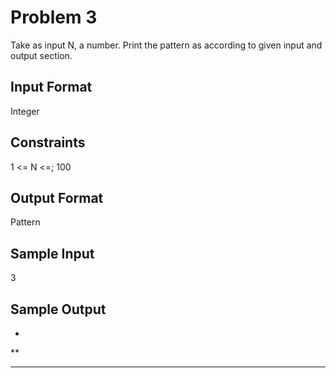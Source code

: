 # Problem 3

Take as input N, a number. Print the pattern as according to given input and output section.

## Input Format

Integer

## Constraints

1 <= N <=; 100

## Output Format

Pattern

## Sample Input

3

## Sample Output

 *

 **

 ***

